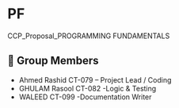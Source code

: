 # PF
CCP_Proposal_PROGRAMMING FUNDAMENTALS

## 👥 Group Members

- Ahmed Rashid CT-079 – Project Lead / Coding  
- GHULAM Rasool CT-082 -Logic & Testing
 - WALEED CT-099 -Documentation Writer 
 


